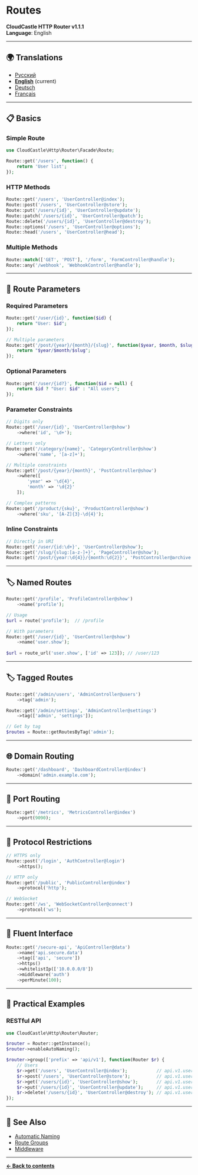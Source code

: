 # Routes

**CloudCastle HTTP Router v1.1.1**  
**Language**: English

---

## 🌍 Translations

- [Русский](../../ru/documentation/routes.md)
- **[English](routes.md)** (current)
- [Deutsch](../../de/documentation/routes.md)
- [Français](../../fr/documentation/routes.md)

---

## 📋 Basics

### Simple Route

```php
use CloudCastle\Http\Router\Facade\Route;

Route::get('/users', function() {
    return 'User list';
});
```

### HTTP Methods

```php
Route::get('/users', 'UserController@index');
Route::post('/users', 'UserController@store');
Route::put('/users/{id}', 'UserController@update');
Route::patch('/users/{id}', 'UserController@patch');
Route::delete('/users/{id}', 'UserController@destroy');
Route::options('/users', 'UserController@options');
Route::head('/users', 'UserController@head');
```

### Multiple Methods

```php
Route::match(['GET', 'POST'], '/form', 'FormController@handle');
Route::any('/webhook', 'WebhookController@handle');
```

---

## 🔗 Route Parameters

### Required Parameters

```php
Route::get('/user/{id}', function($id) {
    return "User: $id";
});

// Multiple parameters
Route::get('/post/{year}/{month}/{slug}', function($year, $month, $slug) {
    return "$year/$month/$slug";
});
```

### Optional Parameters

```php
Route::get('/user/{id?}', function($id = null) {
    return $id ? "User: $id" : "All users";
});
```

### Parameter Constraints

```php
// Digits only
Route::get('/user/{id}', 'UserController@show')
    ->where('id', '\d+');

// Letters only
Route::get('/category/{name}', 'CategoryController@show')
    ->where('name', '[a-z]+');

// Multiple constraints
Route::get('/post/{year}/{month}', 'PostController@show')
    ->where([
        'year' => '\d{4}',
        'month' => '\d{2}'
    ]);

// Complex patterns
Route::get('/product/{sku}', 'ProductController@show')
    ->where('sku', '[A-Z]{3}-\d{4}');
```

### Inline Constraints

```php
// Directly in URI
Route::get('/user/{id:\d+}', 'UserController@show');
Route::get('/slug/{slug:[a-z-]+}', 'PageController@show');
Route::get('/post/{year:\d{4}}/{month:\d{2}}', 'PostController@archive');
```

---

## 🏷️ Named Routes

```php
Route::get('/profile', 'ProfileController@show')
    ->name('profile');

// Usage
$url = route('profile');  // /profile

// With parameters
Route::get('/user/{id}', 'UserController@show')
    ->name('user.show');
    
$url = route_url('user.show', ['id' => 123]); // /user/123
```

---

## 🏷️ Tagged Routes

```php
Route::get('/admin/users', 'AdminController@users')
    ->tag('admin');

Route::get('/admin/settings', 'AdminController@settings')
    ->tag(['admin', 'settings']);

// Get by tag
$routes = Route::getRoutesByTag('admin');
```

---

## 🌐 Domain Routing

```php
Route::get('/dashboard', 'DashboardController@index')
    ->domain('admin.example.com');
```

---

## 🔌 Port Routing

```php
Route::get('/metrics', 'MetricsController@index')
    ->port(9090);
```

---

## 🔐 Protocol Restrictions

```php
// HTTPS only
Route::post('/login', 'AuthController@login')
    ->https();

// HTTP only
Route::get('/public', 'PublicController@index')
    ->protocol('http');

// WebSocket
Route::get('/ws', 'WebSocketController@connect')
    ->protocol('ws');
```

---

## 🎨 Fluent Interface

```php
Route::get('/secure-api', 'ApiController@data')
    ->name('api.secure.data')
    ->tag(['api', 'secure'])
    ->https()
    ->whitelistIp(['10.0.0.0/8'])
    ->middleware('auth')
    ->perMinute(100);
```

---

## 📖 Practical Examples

### RESTful API

```php
use CloudCastle\Http\Router\Router;

$router = Router::getInstance();
$router->enableAutoNaming();

$router->group(['prefix' => 'api/v1'], function(Router $r) {
    // Users
    $r->get('/users', 'UserController@index');           // api.v1.users.get
    $r->post('/users', 'UserController@store');          // api.v1.users.post
    $r->get('/users/{id}', 'UserController@show');       // api.v1.users.id.get
    $r->put('/users/{id}', 'UserController@update');     // api.v1.users.id.put
    $r->delete('/users/{id}', 'UserController@destroy'); // api.v1.users.id.delete
});
```

---

## 🔗 See Also

- [Automatic Naming](auto-naming.md)
- [Route Groups](route-groups.md)
- [Middleware](middleware.md)

---

**[← Back to contents](README.md)**

